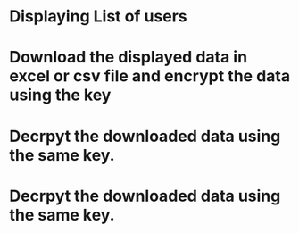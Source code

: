 # Displaying List of users

# Download the displayed data in excel or csv file and encrypt the data using the key

# Decrpyt the downloaded data using the same key.

# Decrpyt the downloaded data using the same key.
